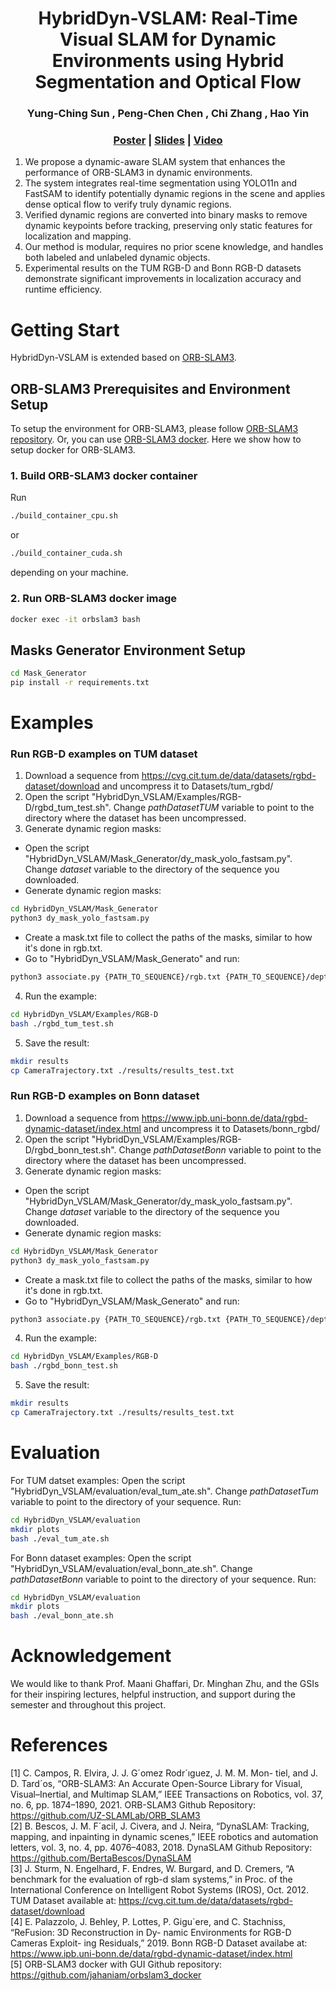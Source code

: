 <p align="center">

  <h1 align="center">HybridDyn-VSLAM: Real-Time Visual SLAM for Dynamic Environments using Hybrid Segmentation and Optical Flow</h1>
  <h3 align="center">
    <strong>Yung-Ching Sun</strong>
    ,
    <strong>Peng-Chen Chen</strong>
    ,
    <strong>Chi Zhang</strong>
    ,
    <strong>Hao Yin</strong>
  </h3>
  <h3 align="center"><a href="./doc/poster.pdf">Poster</a> | <a href="./doc/slides.pdf">Slides</a> | <a href="./media/presentation.mp4">Video</a></h3>
  <div align="center"></div>
</p>

1. We propose a dynamic-aware SLAM system that enhances the performance of ORB-SLAM3 in dynamic environments.
2. The system integrates real-time segmentation using YOLO11n and FastSAM to identify potentially dynamic regions in the scene and applies dense optical flow to verify truly dynamic regions.
3. Verified dynamic regions are converted into binary masks to remove dynamic keypoints before tracking, preserving only static features for localization and mapping.
4. Our method is modular, requires no prior scene knowledge, and handles both labeled and unlabeled dynamic objects.
5. Experimental results on the TUM RGB-D and Bonn RGB-D datasets demonstrate significant improvements in localization accuracy and runtime efficiency.

<!-- ## Abstract
In dynamic environments, traditional SLAM systems struggle to maintain accurate localization and mapping due to the presence of moving objects that violate the static-world assumption. To address this challenge, we propose a robust and modular dynamic SLAM framework that enhances ORB-SLAM3 by integrating real-time dynamic region segmentation and optical flow-based motion analysis. Our method leverages FastSAM and YOLO11n-seg to detect potentially dynamic regions, which are further refined using dense optical flow to identify true motion. These dynamic regions are masked to exclude moving region feature points before SLAM processing, enabling improved camera trajectory tracking. Experimental results on the TUM RGB-D and Bonn RGB-D datasets demonstrate significant improvements in localization accuracy and runtime efficiency, achieving real-time performance without requiring prior knowledge of object classes. -->

# Getting Start
HybridDyn-VSLAM is extended based on [ORB-SLAM3](https://github.com/UZ-SLAMLab/ORB_SLAM3).

## ORB-SLAM3 Prerequisites and Environment Setup
To setup the environment for ORB-SLAM3, please follow [ORB-SLAM3 repository](https://github.com/UZ-SLAMLab/ORB_SLAM3). Or, you can use [ORB-SLAM3 docker](https://github.com/jahaniam/orbslam3_docker). Here we show how to setup docker for ORB-SLAM3.<br> 

### 1. Build ORB-SLAM3 docker container
Run
```bash
./build_container_cpu.sh
```
or
```bash
./build_container_cuda.sh
```
depending on your machine.

### 2. Run ORB-SLAM3 docker image
```bash
docker exec -it orbslam3 bash
```

## Masks Generator Environment Setup
```bash
cd Mask_Generator
pip install -r requirements.txt
```

# Examples
### Run RGB-D examples on TUM dataset
1. Download a sequence from https://cvg.cit.tum.de/data/datasets/rgbd-dataset/download and uncompress it to Datasets/tum_rgbd/
2. Open the script "HybridDyn_VSLAM/Examples/RGB-D/rgbd_tum_test.sh". Change *pathDatasetTUM* variable to point to the directory where the dataset has been uncompressed.
3. Generate dynamic region masks: 
- Open the script "HybridDyn_VSLAM/Mask_Generator/dy_mask_yolo_fastsam.py". Change *dataset* variable to the directory of the sequence you downloaded. 
- Generate dynamic region masks:
```bash
cd HybridDyn_VSLAM/Mask_Generator
python3 dy_mask_yolo_fastsam.py
```
- Create a mask.txt file to collect the paths of the masks, similar to how it's done in rgb.txt.
- Go to "HybridDyn_VSLAM/Mask_Generato" and run:
```bash
python3 associate.py {PATH_TO_SEQUENCE}/rgb.txt {PATH_TO_SEQUENCE}/depth.txt {PATH_TO_SEQUENCE}/mask.txt > tum_example.txt
```
4. Run the example:
```bash
cd HybridDyn_VSLAM/Examples/RGB-D
bash ./rgbd_tum_test.sh
```
5. Save the result:
```bash
mkdir results
cp CameraTrajectory.txt ./results/results_test.txt
```
### Run RGB-D examples on Bonn dataset
1. Download a sequence from https://www.ipb.uni-bonn.de/data/rgbd-dynamic-dataset/index.html and uncompress it to Datasets/bonn_rgbd/
2. Open the script "HybridDyn_VSLAM/Examples/RGB-D/rgbd_bonn_test.sh". Change *pathDatasetBonn* variable to point to the directory where the dataset has been uncompressed.
3. Generate dynamic region masks: 
- Open the script "HybridDyn_VSLAM/Mask_Generator/dy_mask_yolo_fastsam.py". Change *dataset* variable to the directory of the sequence you downloaded. 
- Generate dynamic region masks:
```bash
cd HybridDyn_VSLAM/Mask_Generator
python3 dy_mask_yolo_fastsam.py
```
- Create a mask.txt file to collect the paths of the masks, similar to how it's done in rgb.txt.
- Go to "HybridDyn_VSLAM/Mask_Generato" and run:
```bash
python3 associate.py {PATH_TO_SEQUENCE}/rgb.txt {PATH_TO_SEQUENCE}/depth.txt {PATH_TO_SEQUENCE}/mask.txt > tum_example.txt
```
4. Run the example:
```bash
cd HybridDyn_VSLAM/Examples/RGB-D
bash ./rgbd_bonn_test.sh
```
5. Save the result:
```bash
mkdir results
cp CameraTrajectory.txt ./results/results_test.txt
```
# Evaluation
For TUM datset examples: Open the script "HybridDyn_VSLAM/evaluation/eval_tum_ate.sh". Change *pathDatasetTum* variable to point to the directory of your sequence. Run:
```bash
cd HybridDyn_VSLAM/evaluation
mkdir plots
bash ./eval_tum_ate.sh
```
For Bonn dataset examples: Open the script "HybridDyn_VSLAM/evaluation/eval_bonn_ate.sh". Change *pathDatasetBonn* variable to point to the directory of your sequence. Run:
```bash
cd HybridDyn_VSLAM/evaluation
mkdir plots
bash ./eval_bonn_ate.sh
```

# Acknowledgement
We would like to thank Prof. Maani Ghaffari, Dr. Minghan Zhu, and the GSIs for their inspiring lectures, helpful instruction, and support during the semester and throughout this project. 

# References
[1] C. Campos, R. Elvira, J. J. G´omez Rodr´ıguez, J. M. M. Mon-
tiel, and J. D. Tard´os, “ORB-SLAM3: An Accurate Open-Source
Library for Visual, Visual–Inertial, and Multimap SLAM,” IEEE
Transactions on Robotics, vol. 37, no. 6, pp. 1874–1890, 2021. ORB-SLAM3 Github Repository: https://github.com/UZ-SLAMLab/ORB_SLAM3<br>
[2] B. Bescos, J. M. F´acil, J. Civera, and J. Neira,
“DynaSLAM: Tracking, mapping, and inpainting in
dynamic scenes,” IEEE robotics and automation
letters, vol. 3, no. 4, pp. 4076–4083, 2018. DynaSLAM Github Repository: https://github.com/BertaBescos/DynaSLAM<br>
[3] J. Sturm, N. Engelhard, F. Endres, W. Burgard, and
D. Cremers, “A benchmark for the evaluation of
rgb-d slam systems,” in Proc. of the International
Conference on Intelligent Robot Systems (IROS),
Oct. 2012. TUM Dataset available at: https://cvg.cit.tum.de/data/datasets/rgbd-dataset/download<br>
[4] E. Palazzolo, J. Behley, P. Lottes, P. Gigu`ere, and
C. Stachniss, “ReFusion: 3D Reconstruction in Dy-
namic Environments for RGB-D Cameras Exploit-
ing Residuals,” 2019. Bonn RGB-D Dataset availabe at: https://www.ipb.uni-bonn.de/data/rgbd-dynamic-dataset/index.html<br>
[5] ORB-SLAM3 docker with GUI Github repository: https://github.com/jahaniam/orbslam3_docker
